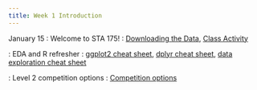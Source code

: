```yaml
---
title: Week 1 Introduction
---
```


January 15
: Welcome to STA 175!
  : [Downloading the Data](https://sta175.github.io/slides/loadingData.html), [Class Activity](https://sta175.github.io/class_activities/STA175_Activity1.html)
  
: EDA and R refresher
  : [ggplot2 cheat sheet](https://raw.githubusercontent.com/rstudio/cheatsheets/master/data-visualization.pdf), [dplyr cheat sheet](https://raw.githubusercontent.com/rstudio/cheatsheets/master/data-transformation.pdf), [data exploration cheat sheet](https://sta175.github.io/data_visualization_summary_cheat_sheet.html)
  
: Level 2 competition options
  : [Competition options](https://sta175.github.io/class_activities/STA175_wids.html)
